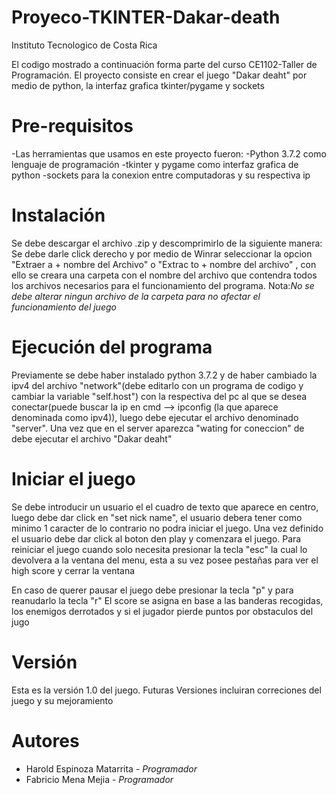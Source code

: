# Proyeco-TKINTER-Dakar-death
Instituto Tecnologico de Costa Rica

El codigo mostrado a continuación forma parte del curso CE1102-Taller de Programación.
El proyecto consiste en crear el juego "Dakar deaht" por medio de python, la interfaz grafica tkinter/pygame y sockets

# Pre-requisitos
-Las herramientas que usamos en este proyecto fueron:
-Python 3.7.2 como lenguaje de programación
-tkinter y pygame como interfaz grafica de python
-sockets para la conexion entre computadoras y su respectiva ip

# Instalación 
Se debe descargar el archivo .zip y descomprimirlo de la siguiente manera:
Se debe darle click derecho y por medio de Winrar seleccionar la opcion "Extraer a + nombre del Archivo" o "Extrac to + nombre del archivo" , con ello se creara una carpeta con el nombre del archivo que contendra todos los archivos necesarios para el funcionamiento del programa. 
Nota:*No se debe alterar ningun archivo de la carpeta para no afectar el funcionamiento del juego*

# Ejecución del programa
Previamente se debe haber instalado python 3.7.2 y de haber cambiado la ipv4 del archivo "network"(debe editarlo con un programa de codigo y cambiar la variable "self.host") con la respectiva del pc al que se desea conectar(puede buscar la ip en cmd --> ipconfig (la que aparece denominada como ipv4)), luego debe ejecutar el archivo denominado "server".
Una vez que en el server aparezca "wating for coneccion" de debe ejecutar el archivo "Dakar deaht"

# Iniciar el juego
Se debe introducir un usuario el el cuadro de texto que aparece en centro, luego debe dar click en "set nick name", el usuario debera tener como minimo 1 caracter de lo contrario no podra iniciar el juego. 
Una vez definido el usuario debe dar click al boton den play y comenzara el juego. 
Para reiniciar el juego cuando solo necesita presionar la tecla "esc" la cual lo devolvera a la ventana del menu, esta a su vez posee pestañas para ver el high score y cerrar la ventana

En caso de querer pausar el juego debe presionar la tecla "p" y para reanudarlo la tecla "r"
El score se asigna en base a las banderas recogidas, los enemigos derrotados y si el jugador pierde puntos por obstaculos del jugo

# Versión
Esta es la versión 1.0 del juego.
Futuras Versiones incluiran correciones del juego y su mejoramiento

# Autores
- Harold Espinoza Matarrita - *Programador*
- Fabricio Mena Mejia - *Programador*


